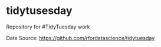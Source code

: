 # tidytusesday
Repository for #TidyTuesday work

Date Source: https://github.com/rfordatascience/tidytuesday
